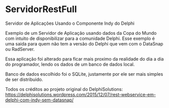 # ServidorRestFull
Servidor de Aplicações Usando o Componente Indy do Delphi

Exemplo de um Servidor de Aplicação usando dados da Copa do Mundo com intuito de disponibilizar para a comunidade Delphi.
Esse exemplo é uma saida para quem não tem a versão do Delphi que vem com o DataSnap ou RadServer.

Essa aplicação foi alterado para ficar mais proximo da realidade do dia a dia do programador, lendo os dados de um banco de dados local.

Banco de dados escolhido foi o SQLite, justamente por ele ser mais simples de ser distribuido.

Todos os créditos ao projeto original do DelphiSolutions:
https://delphisolutions.wordpress.com/2015/12/07/rest-webservice-em-delphi-com-indy-sem-datasnap/
